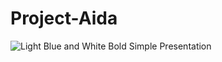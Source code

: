 # Project-Aida

![Light Blue and White Bold Simple Presentation](https://github.com/kailas711/Project-Aida/assets/89206677/bad0119f-e41b-43fb-be90-d42fb689f4d8)
